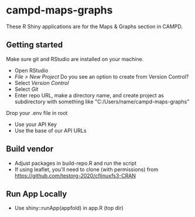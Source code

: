 # campd-maps-graphs
These R Shiny applications are for the Maps & Graphs section in CAMPD.

## Getting started
Make sure git and RStudio are installed on your machine. 
- Open RStudio 
- *File > New Project* Do you see an option to create from Version Control?
- Select *Version Control*
- Select *Git*
- Enter repo URL, make a directory name, and create project as subdirectory with something like "C:/Users/name/campd-maps-graphs"

Drop your .env file in root
- Use your API Key
- Use the base of our API URLs

## Build vendor
- Adjust packages in build-repo.R and run the script
- If using leaflet, you'll need to clone (with permissions) from https://github.com/testorg-2020/cflinuxfs3-CRAN

## Run App Locally
- Use shiny::runApp(appfold) in app.R (top dir)
